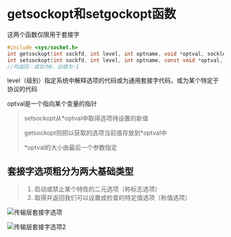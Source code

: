 # getsockopt和setgockopt函数

这两个函数仅限用于套接字

```c
#include <sys/socket.h>
int getsockopt(int sockfd, int level, int optname, void *optval, socklen_t *optlen);
int setsockopt(int sockfd, int level, int optname, const void *optval, socklen_t *optlen);
//均返回：成功为0，出错为-1
```

level（级别）指定系统中解释选项的代码或为通用套接字代码，或为某个特定于协议的代码

optval是一个指向某个变量的指针

> setsockopt从*optval中取得选项待设置的新值
>
> getsockopt则把以获取的选项当前值存放到*optval中
>
> *optval的大小由最后一个参数指定

## 套接字选项粗分为两大基础类型

> 1. 启动或禁止某个特性的二元选项（称标志选项）
> 2. 取得并返回我们可以设置或检查的特定值选项（称值选项）

![传输层套接字选项](/home/coffee/Book/Unp/套接字选项/img/传输层套接字选项1.jpg)

![传输层套接字选项2](/home/coffee/Book/Unp/套接字选项/img/传输层套接字选项2.jpg)
